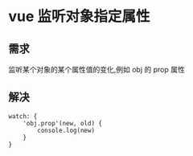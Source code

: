 
# vue 监听对象指定属性

## 需求
监听某个对象的某个属性值的变化,例如 obj 的 prop 属性


## 解决

```
watch: {
    'obj.prop'(new, old) {
        console.log(new)
    }
}
```